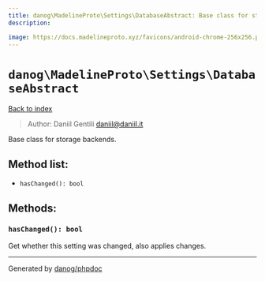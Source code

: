 ```yaml
---
title: danog\MadelineProto\Settings\DatabaseAbstract: Base class for storage backends.
description: 

image: https://docs.madelineproto.xyz/favicons/android-chrome-256x256.png
---
```

# `danog\MadelineProto\Settings\DatabaseAbstract`
[Back to index](../../../index.md)

> Author: Daniil Gentili <daniil@daniil.it>  
  

Base class for storage backends.  




## Method list:
* `hasChanged(): bool`

## Methods:
### `hasChanged(): bool`

Get whether this setting was changed, also applies changes.



---
Generated by [danog/phpdoc](https://phpdoc.daniil.it)
